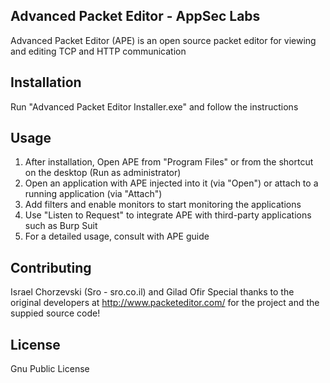 ## Advanced Packet Editor - AppSec Labs

Advanced Packet Editor (APE) is an open source packet editor for viewing and editing TCP and HTTP communication

## Installation

Run "Advanced Packet Editor Installer.exe" and follow the instructions 

## Usage

1. After installation, Open APE from "Program Files" or from the shortcut on the desktop (Run as administrator) 
2. Open an application with APE injected into it (via "Open") or attach to a running application (via "Attach") 
3. Add filters and enable monitors to start monitoring the applications
4. Use "Listen to Request" to integrate APE with third-party applications such as Burp Suit
5. For a detailed usage, consult with APE guide 

## Contributing

Israel Chorzevski (Sro - sro.co.il) and Gilad Ofir
Special thanks to the original developers at http://www.packeteditor.com/ for the project and the suppied source code!



## License

Gnu Public License


